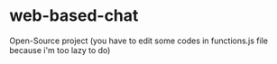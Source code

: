 # web-based-chat
Open-Source project (you have to edit some codes in functions.js file because i'm too lazy to do)

